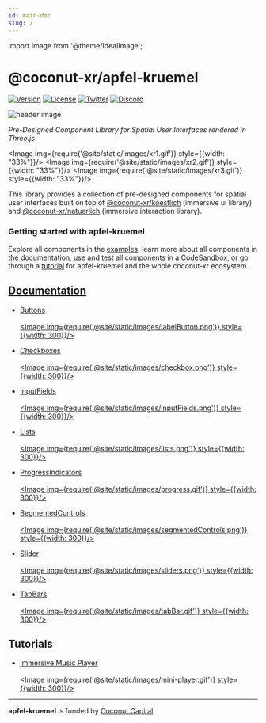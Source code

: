 ```yaml
---
id: main-doc
slug: /
---
```


import Image from '@theme/IdealImage';

# @coconut-xr/apfel-kruemel

[![Version](https://img.shields.io/npm/v/@coconut-xr/apfel-kruemel?style=flat-square)](https://npmjs.com/package/@coconut-xr/apfel-kruemel)
[![License](https://img.shields.io/github/license/coconut-xr/apfel-kruemel.svg?style=flat-square)](https://github.com/coconut-xr/apfel-kruemel/blob/master/LICENSE)
[![Twitter](https://img.shields.io/twitter/follow/coconut_xr?style=flat-square)](https://twitter.com/coconut_xr)
[![Discord](https://img.shields.io/discord/1087727032240185424?style=flat-square&label=discord)](https://discord.gg/RbyaXJJaJM)

![header image](@site/static/images/header.jpg)

*Pre-Designed Component Library for Spatial User Interfaces rendered in Three.js*

<Image img={require('@site/static/images/xr1.gif')} style={{width: "33%"}}/>
<Image img={require('@site/static/images/xr2.gif')} style={{width: "33%"}}/>
<Image img={require('@site/static/images/xr3.gif')} style={{width: "33%"}}/>

This library provides a collection of pre-designed components for spatial user interfaces built on top of [@coconut-xr/koestlich](https://github.com/coconut-xr/koestlich) (immersive ui library) and [@coconut-xr/natuerlich](https://github.com/coconut-xr/natuerlich) (immersive interaction library).

### Getting started with apfel-kruemel

Explore all components in the [examples](https://coconut-xr.github.io/apfel-kruemel/examples/), learn more about all components in the [documentation](/category/predesigned-components), use and test all components in a [CodeSandbox](https://codesandbox.io/s/apfel-kruemel-examples-ld9xk5?file=/src/pages/Buttons.tsx), or go through a [tutorial](https://github.com/coconut-xr/getting-started) for apfel-kruemel and the whole coconut-xr ecosystem.

## [Documentation](/category/predesigned-components)

* <a href="/buttons">Buttons<br></br><Image img={require('@site/static/images/labelButton.png')} style={{width: 300}}/></a>

* <a href="/checkboxes">Checkboxes<br></br><Image img={require('@site/static/images/checkbox.png')} style={{width: 300}}/></a>

* <a href="/inputFields">InputFields<br></br><Image img={require('@site/static/images/inputFields.png')} style={{width: 300}}/></a>

* <a href="/lists">Lists<br></br><Image img={require('@site/static/images/lists.png')} style={{width: 300}}/></a>

* <a href="/progressIndicators">ProgressIndicators<br></br><Image img={require('@site/static/images/progress.gif')} style={{width: 300}}/></a>

* <a href="/segmentedcontrols">SegmentedControls<br></br><Image img={require('@site/static/images/segmentedControls.png')} style={{width: 300}}/></a>

* <a href="/slider">Slider<br></br><Image img={require('@site/static/images/sliders.png')} style={{width: 300}}/></a>

* <a href="/tabBars">TabBars<br></br><Image img={require('@site/static/images/tabBar.gif')} style={{width: 300}}/></a>

## Tutorials

* <a href="https://github.com/coconut-xr/getting-started">Immersive Music Player <br></br><Image img={require('@site/static/images/mini-player.gif')} style={{width: 300}}/></a>

---

**apfel-kruemel** is funded by [Coconut Capital](https://coconut.capital/)
